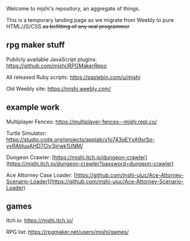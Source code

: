 Welcome to mjshi's repository, an aggregate of things.

This is a temporary landing page as we migrate from Weebly to pure HTML/JS/CSS ~~as befitting of any *real* programmer~~

## rpg maker stuff
Publicly available JavaScript plugins: <https://github.com/mjshi/RPGMakerRepo>

All released Ruby scripts: <https://pastebin.com/u/mjshi>

Old Weebly site: <https://mjshi.weebly.com/>

## example work
Multiplayer Fences: <https://multiplayer-fences--mjshi.repl.co/>

Turtle Simulator: <https://studio.code.org/projects/applab/x1o743qEYxA9srSp-yyRAtiluuAHD7CIy3iirwk1UNM/>

Dungeon Crawler: [https://mjshi.itch.io/dungeon-crawler](https://mjshi.itch.io/dungeon-crawler?password=dungeon-crawler)

Ace Attorney Case Loader: [https://github.com/mshi-uiuc/Ace-Attorney-Scenario-Loader](https://github.com/mshi-uiuc/Ace-Attorney-Scenario-Loader)

## games
Itch.io: <https://mjshi.itch.io/>

RPG list: <https://rpgmaker.net/users/mjshi/games/>
